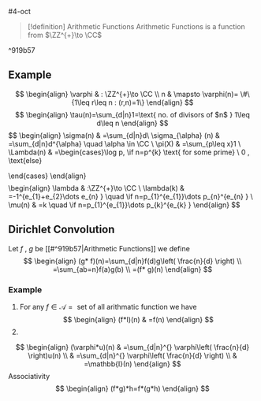 #4-oct
> [!definition] Arithmetic Functions 
> Arithmetic Functions is a function from $\ZZ^{+}\to \CC$ 

^919b57

## Example 

$$
\begin{align}
\varphi & : \ZZ^{+}\to \CC  \\
n & \mapsto \varphi(n)= \#\{1\leq r\leq n : (r,n)=1\}
\end{align}
$$
$$
\begin{align}
\tau(n)=\sum_{d|n}1=\text{ no. of divisors of $n$ } 1\leq d\leq n
\end{align}
$$
$$
\begin{align}
\sigma(n) & =\sum_{d|n}d\\
\sigma_{\alpha} (n) & =\sum_{d|n}d^{\alpha} \quad \alpha \in \CC \\
\pi(X) & =\sum_{p\leq x}1 \\
\Lambda(n) & =\begin{cases}\log p, \if n=p^{k} \text{ for some prime} \\
0 , \text{else}

\end{cases} 
\end{align}
$$
$$
\begin{align}
\lambda & :\ZZ^{+}\to \CC \\
\lambda(k) & =-1^{e_{1}+e_{2}\dots e_{n} } \quad \if n=p_{1}^{e_{1}}\dots p_{n}^{e_{n} }  \\
\mu(n) & =k \quad \if n=p_{1}^{e_{1}}\dots p_{k}^{e_{k} } 
\end{align}
$$

## Dirichlet Convolution

Let $f$ , $g$ be [[#^919b57|Arithmetic Functions]] we define 
$$
\begin{align}
(g* f)(n)=\sum_{d|n}f(d)g\left( \frac{n}{d} \right) \\
=\sum_{ab=n}f(a)g(b) \\
=(f* g)(n)
\end{align}
$$
### Example 

1. For any $f\in \mathcal{A}=\text{ set of all arithmatic function }$ we have 
$$
\begin{align}
(f*I)(n) & =f(n)
\end{align}
$$
2. 
$$
\begin{align}
(\varphi*u)(n) & =\sum_{d|n}^{} \varphi\left( \frac{n}{d} \right)u(n) \\
 & =\sum_{d|n}^{} \varphi\left( \frac{n}{d} \right) \\
 & =\mathbb{I}(n)
\end{align}
$$
Associativity 
$$
\begin{align}
(f*g)*h=f*(g*h) 
\end{align}
$$

